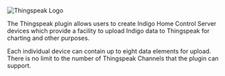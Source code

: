 ![Thingspeak Logo](https://github.com/DaveL17/thingspeak/wiki/img/img_thingspeakLogo.png)

The Thingspeak plugin allows users to create Indigo Home Control Server 
devices which provide a facility to upload Indigo data to Thingspeak for 
charting and other purposes. 

Each individual device can contain up to eight data elements for upload. 
There is no limit to the number of Thingspeak Channels that the plugin 
can support.
